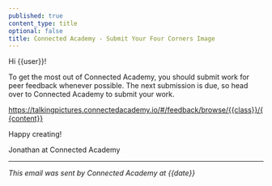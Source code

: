 ```yaml
---
published: true
content_type: title
optional: false
title: Connected Academy - Submit Your Four Corners Image
---
```

Hi {{user}}!

To get the most out of Connected Academy, you should submit work for peer feedback whenever possible. The next submission is due, so head over to Connected Academy to submit your work.

https://talkingpictures.connectedacademy.io/#/feedback/browse/{{class}}/{{content}}

Happy creating!

Jonathan at Connected Academy

----
_This email was sent by Connected Academy at {{date}}_